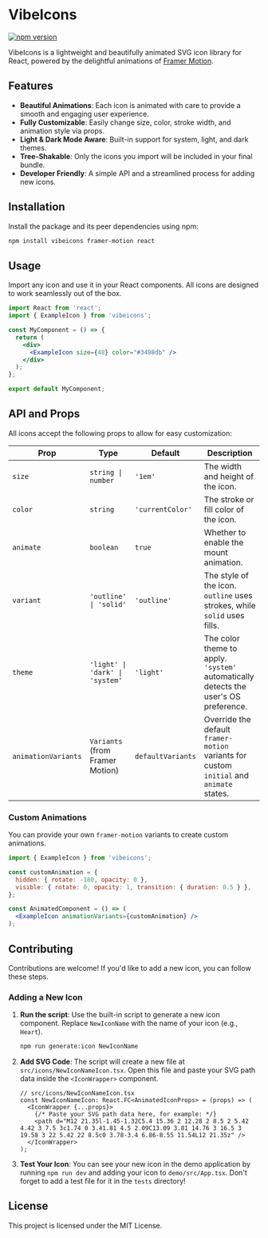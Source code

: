 # VibeIcons

[![npm version](https://img.shields.io/npm/v/vibeicons.svg)](https://www.npmjs.com/package/vibeicons)

VibeIcons is a lightweight and beautifully animated SVG icon library for React, powered by the delightful animations of [Framer Motion](https://www.framer.com/motion/).

## Features

- **Beautiful Animations**: Each icon is animated with care to provide a smooth and engaging user experience.
- **Fully Customizable**: Easily change size, color, stroke width, and animation style via props.
- **Light & Dark Mode Aware**: Built-in support for system, light, and dark themes.
- **Tree-Shakable**: Only the icons you import will be included in your final bundle.
- **Developer Friendly**: A simple API and a streamlined process for adding new icons.

## Installation

Install the package and its peer dependencies using npm:

```bash
npm install vibeicons framer-motion react
```

## Usage

Import any icon and use it in your React components. All icons are designed to work seamlessly out of the box.

```jsx
import React from 'react';
import { ExampleIcon } from 'vibeicons';

const MyComponent = () => {
  return (
    <div>
      <ExampleIcon size={48} color="#3498db" />
    </div>
  );
};

export default MyComponent;
```

## API and Props

All icons accept the following props to allow for easy customization:

| Prop                | Type                         | Default         | Description                                                                                             |
| ------------------- | ---------------------------- | --------------- | ------------------------------------------------------------------------------------------------------- |
| `size`              | `string \| number`           | `'1em'`         | The width and height of the icon.                                                                       |
| `color`             | `string`                     | `'currentColor'`| The stroke or fill color of the icon.                                                                   |
| `animate`           | `boolean`                    | `true`          | Whether to enable the mount animation.                                                                  |
| `variant`           | `'outline' \| 'solid'`       | `'outline'`     | The style of the icon. `outline` uses strokes, while `solid` uses fills.                               |
| `theme`             | `'light' \| 'dark' \| 'system'` | `'light'`       | The color theme to apply. `'system'` automatically detects the user's OS preference.                 |
| `animationVariants` | `Variants` (from Framer Motion) | `defaultVariants` | Override the default `framer-motion` variants for custom `initial` and `animate` states. |


### Custom Animations

You can provide your own `framer-motion` variants to create custom animations.

```jsx
import { ExampleIcon } from 'vibeicons';

const customAnimation = {
  hidden: { rotate: -180, opacity: 0 },
  visible: { rotate: 0, opacity: 1, transition: { duration: 0.5 } },
};

const AnimatedComponent = () => (
  <ExampleIcon animationVariants={customAnimation} />
);
```

## Contributing

Contributions are welcome! If you'd like to add a new icon, you can follow these steps.

### Adding a New Icon

1.  **Run the script**: Use the built-in script to generate a new icon component. Replace `NewIconName` with the name of your icon (e.g., `Heart`).

    ```bash
    npm run generate:icon NewIconName
    ```

2.  **Add SVG Code**: The script will create a new file at `src/icons/NewIconNameIcon.tsx`. Open this file and paste your SVG path data inside the `<IconWrapper>` component.

    ```tsx
    // src/icons/NewIconNameIcon.tsx
    const NewIconNameIcon: React.FC<AnimatedIconProps> = (props) => (
      <IconWrapper {...props}>
        {/* Paste your SVG path data here, for example: */}
        <path d="M12 21.35l-1.45-1.32C5.4 15.36 2 12.28 2 8.5 2 5.42 4.42 3 7.5 3c1.74 0 3.41.81 4.5 2.09C13.09 3.81 14.76 3 16.5 3 19.58 3 22 5.42 22 8.5c0 3.78-3.4 6.86-8.55 11.54L12 21.35z" />
      </IconWrapper>
    );
    ```

3.  **Test Your Icon**: You can see your new icon in the demo application by running `npm run dev` and adding your icon to `demo/src/App.tsx`. Don't forget to add a test file for it in the `tests` directory!

## License

This project is licensed under the MIT License.